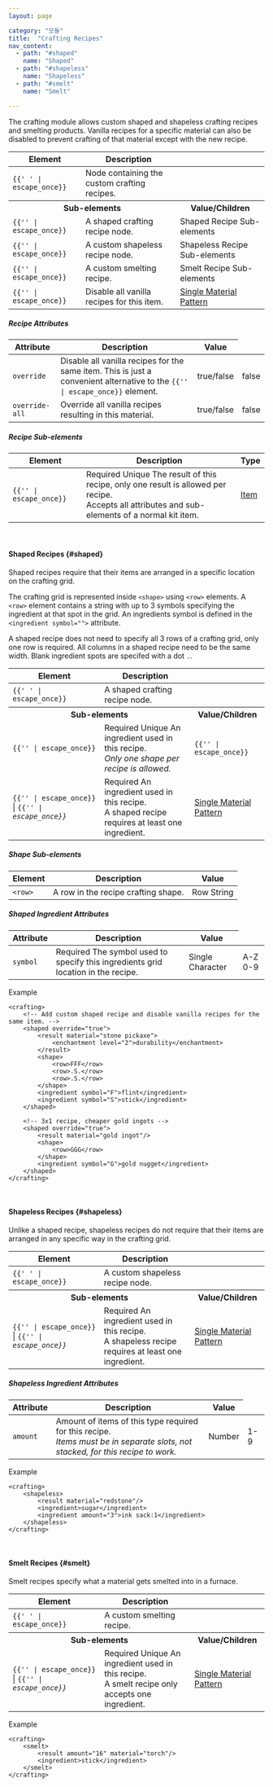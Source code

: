 ```yaml
---
layout: page

category: "모듈"
title:  "Crafting Recipes"
nav_content:
  - path: "#shaped"
    name: "Shaped"
  - path: "#shapeless"
    name: "Shapeless"
  - path: "#smelt"
    name: "Smelt"

---
```


The crafting module allows custom shaped and shapeless crafting recipes and smelting products. Vanilla recipes for a specific material can also be disabled to prevent crafting of that material except with the new recipe.

<div class='table-responsive'>
  <table class='table table-striped table-condensed'>
    <thead>
      <tr>
        <th>Element</th>
        <th>Description</th>
        <th></th>
      </tr>
    </thead>
    <tbody>
      <tr>
        <td>
          <span class='highlight'>
            <code>{{'<crafting> </crafting>' | escape_once}}</code>
          </span>
        </td>
        <td>
          Node containing the custom crafting recipes.
        </td>
        <td></td>
      </tr>
      <tr>
        <th colspan='2'>Sub-elements</th>
        <th>Value/Children</th>
      </tr>
      <tr>
        <td>
          <span class='highlight'>
            <code>{{'<shaped>' | escape_once}}</code>
          </span>
        </td>
        <td>
          <a class='left-ref-link' href='#shaped'><i class="fa fa-chevron-down"></i></a>
          A shaped crafting recipe node.
        </td>
        <td>
          <span class='label label-default'>Shaped Recipe Sub-elements</span>
        </td>
      </tr>
      <tr>
        <td>
          <span class='highlight'>
            <code>{{'<shapeless>' | escape_once}}</code>
          </span>
        </td>
        <td>
          <a class='left-ref-link' href='#shapeless'><i class="fa fa-chevron-down"></i></a>
          A custom shapeless recipe node.
        </td>
        <td>
          <span class='label label-default'>Shapeless Recipe Sub-elements</span>
        </td>
      </tr>
      <tr>
        <td>
          <span class='highlight'>
            <code>{{'<smelt>' | escape_once}}</code>
          </span>
        </td>
        <td>
          <a class='left-ref-link' href='#smelt'><i class="fa fa-chevron-down"></i></a>
          A custom smelting recipe.
        </td>
        <td>
          <span class='label label-default'>Smelt Recipe Sub-elements</span>
        </td>
      </tr>
      <tr>
        <td>
          <span class='highlight'>
            <code>{{'<disable>' | escape_once}}</code>
          </span>
        </td>
        <td>Disable all vanilla recipes for this item.</td>
        <td>
          <a href='/reference/inventory#material_matchers'>Single Material Pattern</a>
        </td>
      </tr>
    </tbody>
  </table>
</div>
<h5>Recipe Attributes</h5>
<div class='table-responsive'>
  <table class='table table-striped table-condensed'>
    <thead>
      <tr>
        <th>Attribute</th>
        <th>Description</th>
        <th>Value</th>
      </tr>
    </thead>
    <tbody>
      <tr>
        <td>
          <code>override</code>
        </td>
        <td>
          Disable all vanilla recipes for the same item. This is just a convenient alternative to the
          <code>{{'<disable>' | escape_once}}</code>
          element.
        </td>
        <td>
          <span class='label label-primary'>true/false</span>
        </td>
        <td>false</td>
      </tr>
      <tr>
        <td>
          <code>override-all</code>
        </td>
        <td>
          Override all vanilla recipes resulting in this material.
        </td>
        <td>
          <span class='label label-primary'>true/false</span>
        </td>
        <td>false</td>
      </tr>
    </tbody>
  </table>
</div>
<h5>Recipe Sub-elements</h5>
<div class='table-responsive'>
  <table class='table table-striped table-condensed'>
    <thead>
      <tr>
        <th>Element</th>
        <th>Description</th>
        <th>Type</th>
      </tr>
    </thead>
    <tbody>
      <tr>
        <td>
          <span class='highlight'>
            <code>{{'<result>' | escape_once}}</code>
          </span>
        </td>
        <td>
          <span class='label label-danger'>Required</span>
          <span class='label label-warning' title='Only one of this child permitted per parent'>Unique</span>
          The result of this recipe, only one result is allowed per recipe.
          <br/>
          Accepts all attributes and sub-elements of a normal kit item.
        </td>
        <td>
          <a href='/modules/items'>Item</a>
        </td>
      </tr>
    </tbody>
  </table>
</div>
<br/>

#### Shaped Recipes {#shaped}
Shaped recipes require that their items are arranged in a specific location on the crafting grid.

The crafting grid is represented inside `<shape>` using `<row>` elements.
A `<row>` element contains a string with up to 3 symbols specifying the ingredient at that spot in the grid.
An ingredients symbol is defined in the `<ingredient symbol="">` attribute.

A shaped recipe does not need to specify all 3 rows of a crafting grid, only one row is required.
All columns in a shaped recipe need to be the same width.
Blank ingredient spots are specifed with a dot `.`.

<div class='table-responsive'>
  <table class='table table-striped table-condensed'>
    <thead>
      <tr>
        <th>Element</th>
        <th>Description</th>
        <th></th>
      </tr>
    </thead>
    <tbody>
      <tr>
        <td>
          <span class='highlight'>
            <code>{{'<shaped> </shaped>' | escape_once}}</code>
          </span>
        </td>
        <td>
          A shaped crafting recipe node.
        </td>
        <td></td>
      </tr>
      <tr>
        <th colspan='2'>Sub-elements</th>
        <th>Value/Children</th>
      </tr>
      <tr>
        <td>
          <span class='highlight'>
            <code>{{'<shape>' | escape_once}}</code>
          </span>
        </td>
        <td>
          <span class='label label-danger'>Required</span>
          <span class='label label-warning' title='Only one of this child permitted per parent'>Unique</span>
          An ingredient used in this recipe.
          <br/>
          <i>Only one shape per recipe is allowed.</i>
        </td>
        <td>
          <span class='highlight'>
            <code>{{'<row>' | escape_once}}</code>
          </span>
        </td>
      </tr>
      <tr>
        <td>
          <span class='highlight'>
            <code>{{'<ingredient>' | escape_once}}</code>
          </span>
          |
          <span class='highlight'>
            <code>{{'<i>' | escape_once}}</code>
          </span>
        </td>
        <td>
          <span class='label label-danger'>Required</span>
          An ingredient used in this recipe.
          <br/>
          A shaped recipe requires at least one ingredient.
        </td>
        <td>
          <a href='/reference/inventory#material_matchers'>Single Material Pattern</a>
        </td>
      </tr>
    </tbody>
  </table>
</div>
<h5>Shape Sub-elements</h5>
<div class='table-responsive'>
  <table class='table table-striped table-condensed'>
    <thead>
      <tr>
        <th>Element</th>
        <th>Description</th>
        <th>Value</th>
      </tr>
    </thead>
    <tbody>
      <tr>
        <td>
          <span class='highlight'>
            <code>&lt;row&gt;</code>
          </span>
        </td>
        <td>
          A row in the recipe crafting shape.
        </td>
        <td>
          <span class='label label-default'>Row String</span>
        </td>
      </tr>
    </tbody>
  </table>
</div>
<h5>Shaped Ingredient Attributes</h5>
<div class='table-responsive'>
  <table class='table table-striped table-condensed'>
    <thead>
      <tr>
        <th>Attribute</th>
        <th>Description</th>
        <th>Value</th>
      </tr>
    </thead>
    <tbody>
      <tr>
        <td>
          <code>symbol</code>
        </td>
        <td>
          <span class='label label-danger'>Required</span>
          The symbol used to specify this ingredients grid location in the recipe.
        </td>
        <td>
          <span class='label label-primary'>Single Character</span>
        </td>
        <td>A-Z 0-9</td>
      </tr>
    </tbody>
  </table>
</div>

Example

    <crafting>
        <!-- Add custom shaped recipe and disable vanilla recipes for the same item. -->
        <shaped override="true">
            <result material="stone pickaxe">
                <enchantment level="2">durability</enchantment>
            </result>
            <shape>
                <row>FFF</row>
                <row>.S.</row>
                <row>.S.</row>
            </shape>
            <ingredient symbol="F">flint</ingredient>
            <ingredient symbol="S">stick</ingredient>
        </shaped>

        <!-- 3x1 recipe, cheaper gold ingots -->
        <shaped override="true">
            <result material="gold ingot"/>
            <shape>
                <row>GGG</row>
            </shape>
            <ingredient symbol="G">gold nugget</ingredient>
        </shaped>
    </crafting>


<br/>

#### Shapeless Recipes {#shapeless}
Unlike a shaped recipe, shapeless recipes do not require that their items are arranged in any specific way in the crafting grid.

<div class='table-responsive'>
  <table class='table table-striped table-condensed'>
    <thead>
      <tr>
        <th>Element</th>
        <th>Description</th>
        <th></th>
      </tr>
    </thead>
    <tbody>
      <tr>
        <td>
          <span class='highlight'>
            <code>{{'<shapeless> </shapeless>' | escape_once}}</code>
          </span>
        </td>
        <td>
          A custom shapeless recipe node.
        </td>
        <td></td>
      </tr>
      <tr>
        <th colspan='2'>Sub-elements</th>
        <th>Value/Children</th>
      </tr>
      <tr>
        <td>
          <span class='highlight'>
            <code>{{'<ingredient>' | escape_once}}</code>
          </span>
          |
          <span class='highlight'>
            <code>{{'<i>' | escape_once}}</code>
          </span>
        </td>
        <td>
          <span class='label label-danger'>Required</span>
          An ingredient used in this recipe.
          <br/>
          A shapeless recipe requires at least one ingredient.
        </td>
        <td>
          <a href='/reference/inventory#material_matchers'>Single Material Pattern</a>
        </td>
      </tr>
    </tbody>
  </table>
</div>
<h5>Shapeless Ingredient Attributes</h5>
<div class='table-responsive'>
  <table class='table table-striped table-condensed'>
    <thead>
      <tr>
        <th>Attribute</th>
        <th>Description</th>
        <th>Value</th>
      </tr>
    </thead>
    <tbody>
      <tr>
        <td>
          <code>amount</code>
        </td>
        <td>
          Amount of items of this type required for this recipe.
          <br/>
          <i>Items must be in separate slots, not stacked, for this recipe to work.</i>
        </td>
        <td>
          <span class='label label-primary'>Number</span>
        </td>
        <td>1-9</td>
      </tr>
    </tbody>
  </table>
</div>

Example

    <crafting>
        <shapeless>
            <result material="redstone"/>
            <ingredient>sugar</ingredient>
            <ingredient amount="3">ink sack:1</ingredient>
        </shapeless>
    </crafting>

<br/>

#### Smelt Recipes {#smelt}
Smelt recipes specify what a material gets smelted into in a furnace.

<div class='table-responsive'>
  <table class='table table-striped table-condensed'>
    <thead>
      <tr>
        <th>Element</th>
        <th>Description</th>
        <th></th>
      </tr>
    </thead>
    <tbody>
      <tr>
        <td>
          <span class='highlight'>
            <code>{{'<smelt> </smelt>' | escape_once}}</code>
          </span>
        </td>
        <td>
          A custom smelting recipe.
        </td>
        <td></td>
      </tr>
      <tr>
        <th colspan='2'>Sub-elements</th>
        <th>Value/Children</th>
      </tr>
      <tr>
        <td>
          <span class='highlight'>
            <code>{{'<ingredient>' | escape_once}}</code>
          </span>
          |
          <span class='highlight'>
            <code>{{'<i>' | escape_once}}</code>
          </span>
        </td>
        <td>
          <span class='label label-danger'>Required</span>
          <span class='label label-warning' title='Only one of this child permitted per parent'>Unique</span>
          An ingredient used in this recipe.
          <br/>
          A smelt recipe only accepts one ingredient.
        </td>
        <td>
          <a href='/reference/inventory#material_matchers'>Single Material Pattern</a>
        </td>
      </tr>
    </tbody>
  </table>
</div>

Example

    <crafting>
        <smelt>
            <result amount="16" material="torch"/>
            <ingredient>stick</ingredient>
        </smelt>
    </crafting>
